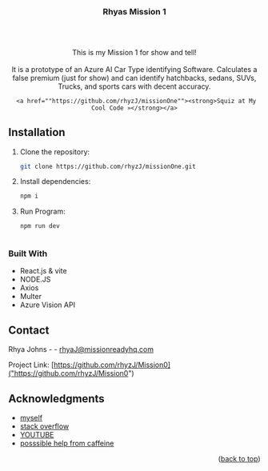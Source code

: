 <br />
<div align="center">
  <a href="https://github.com/rhyzJ/missionOne">
  </a>

<h3 align="center">Rhyas Mission 1</h3><br />

##

  <p align="center">
    This is my Mission 1 for show and tell! <br /><br /> It is a prototype of an Azure AI Car Type identifying Software. Calculates a false premium (just for show) and can identify hatchbacks, sedans, SUVs, Trucks, and sports cars with decent accuracy. 
   
     <a href=""https://github.com/rhyzJ/missionOne""><strong>Squiz at My Cool Code »</strong></a>


  </p>
</div>

## Installation

1. Clone the repository:  
   ```bash
   git clone https://github.com/rhyzJ/missionOne.git

2. Install dependencies:  
   ```bash
   npm i

2. Run Program:  
   ```bash
   npm run dev



### Built With

* React.js & vite
* NODE.JS
* Axios
* Multer
* Azure Vision API




<!-- CONTACT -->
## Contact

Rhya Johns -  - rhyaJ@missionreadyhq.com

Project Link: [https://github.com/rhyzJ/Mission0]("https://github.com/rhyzJ/Mission0")



<!-- ACKNOWLEDGMENTS -->
## Acknowledgments

* [myself]()
* [stack overflow]()
* [YOUTUBE]()
* [posssible help from caffeine]()

<p align="right">(<a href="#readme-top">back to top</a>)</p>
